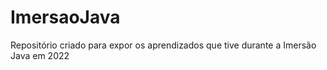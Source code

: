 # ImersaoJava
 Repositório criado para expor os aprendizados  que tive durante a Imersão Java em 2022
